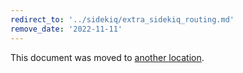 ```yaml
---
redirect_to: '../sidekiq/extra_sidekiq_routing.md'
remove_date: '2022-11-11'
---
```


This document was moved to [another location](../sidekiq/extra_sidekiq_routing.md).

<!-- This redirect file can be deleted after <2022-11-11>. -->
<!-- Redirects that point to other docs in the same project expire in three months. -->
<!-- Redirects that point to docs in a different project or site (link is not relative and starts with `https:`) expire in one year. -->
<!-- Before deletion, see: https://docs.gitlab.com/ee/development/documentation/redirects.html -->

